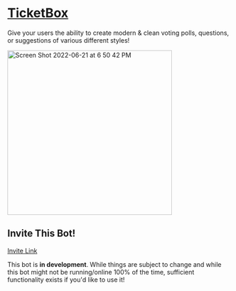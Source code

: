 <h1><ins>TicketBox</ins></h1>

Give your users the ability to create modern & clean voting polls, questions, or suggestions of various different styles!

<img width="370" alt="Screen Shot 2022-06-21 at 6 50 42 PM" src="https://user-images.githubusercontent.com/59374649/174909697-2b1ace8c-87ce-401d-b229-8fde541e222e.png">

<h2>Invite This Bot!</h2>

[Invite Link](https://bit.ly/39D33vT)

This bot is <strong>in development</strong>. While things are subject to change and while this bot might not be running/online 100% of the time, sufficient functionality exists if you'd like to use it!
